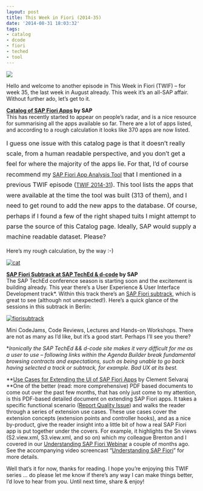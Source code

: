 ```yaml
---
layout: post
title: This Week in Fiori (2014-35)
date: '2014-08-31 18:03:32'
tags:
- catalog
- dcode
- fiori
- teched
- tool
---
```



[![](http://pipetree.com/qmacro/blog/wp-content/uploads/2014/08/f-300x273.jpg)](http://pipetree.com/qmacro/blog/wp-content/uploads/2014/08/f.jpg)

Hello and welcome to another episode in This Week in Fiori (TWIF) – for week 35, the last week in August already. This week it’s an all-SAP affair. Without further ado, let’s get to it.

**[Catalog of SAP Fiori Apps](http://help.sap.com/fiori_bs2013/helpdata/en/99/e464520e2a725fe10000000a441470/content.htm) by SAP**  
 This has recently started to appear on people’s radar, and is a nice resource for summarising all the apps available so far. There are a lot of apps listed, and according to a rough calculation it looks like 370 apps are now listed.

<span style="line-height: 1.714285714; font-size: 1rem;">I guess one issue with this catalog page is that it doesn’t really scale, from a human readable perspective, and you don’t get a feel for where the majority of the apps lie. For that, I’d of course recommend my </span>[SAP Fiori App Analysis Tool](https://code.bluefinsolutions.com/~dadams/FioriWebinar/AppAnalysis.html)<span style="line-height: 1.714285714; font-size: 1rem;"> that I mentioned in a previous TWIF episode (</span>[TWIF 2014-31](http://pipetree.com/qmacro/blog/2014/08/this-week-in-fiori-2014-31/)<span style="line-height: 1.714285714; font-size: 1rem;">). This tool lists the apps that were available at the time the tool was built (313 of them), and I need to get round to add the new apps to the database. Of course, perhaps if I found a few of the right shaped tuits I might attempt to parse the source of this Catalog page. Ideally, SAP would supply a machine readable dataset. Please?</span>

Here’s my rough calculation, by the way :-)

[![cat](http://pipetree.com/qmacro/blog/wp-content/uploads/2014/08/cat-300x213.jpg)](http://pipetree.com/qmacro/blog/wp-content/uploads/2014/08/cat.jpg)

**[SAP Fiori Subtrack at SAP TechEd & d-code](http://sessioncatalog.sapevents.com/go/agendabuilder.sessions/?l=85&locale=en_US&selectedFilters=tag_0:0,tag_202:13848&kw=) by SAP**  
 The SAP TechEd conference season is starting soon and the excitement is building already. This year there’s a User Experience & User Interface Development track*. Within this track there’s an [SAP Fiori subtrack](http://sessioncatalog.sapevents.com/go/agendabuilder.sessions/?l=85&locale=en_US&selectedFilters=tag_0:0,tag_202:13848&kw=), which is great to see (although not unexpected!). Here’s a quick glance of the sessions in this subtrack in Berlin:

[![fiorisubtrack](http://pipetree.com/qmacro/blog/wp-content/uploads/2014/08/fiorisubtrack-300x198.jpg)](http://pipetree.com/qmacro/blog/wp-content/uploads/2014/08/fiorisubtrack.jpg)

Mini CodeJams, Code Reviews, Lectures and Hands-on Workshops. There are not as many as I’d like, but it’s a good start. Perhaps I’ll see you there?

**Ironically the SAP TechEd && d-code site makes it very difficult for me as a user to use – following links within the Agenda Builder break fundamental browsing contracts and expectations, such as being unable to go back having selected a track or subtrack, for example. Bad UX at its best.*

**[Use Cases for Extending the UI of SAP Fiori Apps](http://scn.sap.com/docs/DOC-52555) by Clement Selvaraj  
**One of the better (read: more comprehensive) PDF based documents to come out over the past few months, that has only just come to my attention, is this PDF-based detailed document on extending SAP Fiori apps. It takes a specific functional scenario ([Report Quality Issue](http://help.sap.com/fiori_bs2013/helpdata/en/20/c74c522565d330e10000000a44538d/frameset.htm)) and walks the reader through a series of extension use cases. These use cases cover the extension concepts (extension points and controller hooks), and as a nice by-product, give the reader insight into a little bit of how a real SAP Fiori app is put together under the covers. For example, it highlights the Sn views (S2.view.xml, S3.view.xml, and so on) which my colleague Brenton and I covered in our [Understanding SAP Fiori Webinar](http://www.bluefinsolutions.com/Blogs/DJ-Adams/July-2014/Webinar-more-Understanding-SAP-Fiori/) a couple of months ago. See the accompanying video screencast “[Understanding SAP Fiori](https://www.youtube.com/watch?v=nM0ffI-GxGk)” for more details.

Well that’s it for now, thanks for reading. I hope you’re enjoying this TWIF series … do please let me know if there’s any way I can make things better, I’d love to hear from you. Until next time, share & enjoy!


